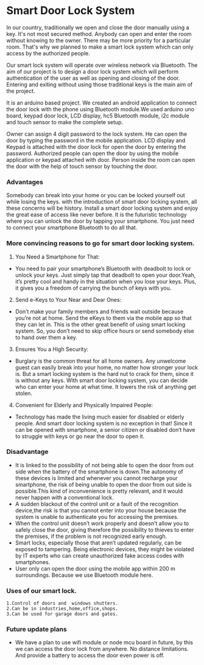 # Smart Door Lock System

In our country, traditionally we open and close the door manually using a key. It's not most secured method. Anybody can open and enter the room without knowing to the owner. There may be more priority for a particular room. That's why we planned to make a smart lock system which can only access by the authorized people. 

Our smart lock system will operate over wireless network via Bluetooth. The aim of our project is to design a door lock system which will perform authentication of the user as well as opening and closing of the door. Entering and exiting without using those traditional keys is the main aim of the project.

It is an arduino based project. We created an android application to connect the door lock with the phone using Bluetooth module.We used arduino uno board,  keypad door lock,  LCD display, hc5 Bluetooth module, i2c module and touch sensor to make the complete setup. 

Owner can assign 4 digit password to the lock system. He can open the door by typing the password in the mobile application. LCD display and Keypad is attached with the door lock for open the door by entering the password. Authorized people can open the door by using the mobile application or keypad attached with door. Person inside the room can open the door with the help of touch sensor by touching the door.

### **Advantages**

Somebody can break into your home or you can be locked yourself out while losing the keys.  with the introduction of smart door locking system, all these concerns will be history.  Install a smart door locking system and enjoy the great ease of access like never before. It is the futuristic technology where you can unlock the door by tapping your smartphone. You just need to connect your smartphone Bluetooth to do all that. 

### **More convincing reasons to go for smart door locking system.**

1. You Need a Smartphone for That:
- You need to pair your smartphone’s Bluetooth with deadbolt to lock or unlock your keys. Just simply tap that deadbolt to open your door.Yeah, it’s pretty cool and handy in the situation when you lose your keys. Plus, it gives you a freedom of carrying the bunch of keys with you.

2. Send e-Keys to Your Near and Dear Ones:
- Don’t make your family members and friends wait outside because you’re not at home. Send the eKeys to them via the mobile app so that they can let in. This is the other great benefit of using smart locking system. So, you don’t need to skip office hours or send somebody else to hand over them a key.

3. Ensures You a High Security:
- Burglary is the common threat for all home owners. Any unwelcome guest can easily break into your home, no matter how stronger your lock is. But a smart locking system is the hard nut to crack for them, since it is without any keys. With smart door locking system, you can decide who can enter your home at what time. It lowers the risk of anything get stolen.

4. Convenient for Elderly and Physically Impaired People:
- Technology has made the living much easier for disabled or elderly people. And smart door locking system is no exception in that! Since it can be opened with smartphone, a senior citizen or disabled don’t have to struggle with keys or go near the door to open it.

### **Disadvantage** 

- It is linked to the possibility of not being able to open the door from out side when the battery of the smartphone is down.The autonomy of these devices is limited and whenever you cannot recharge your smartphone, the risk of being unable to open the door from out side  is possible.This kind of inconvenience is pretty relevant, and it would never happen with a conventional lock.
- A sudden blackout of the control unit or a fault of the recognition device,the risk is that you cannot enter into your house because the system is unable to authenticate you for accessing the premises.
-  When the control unit doesn’t work properly and doesn’t allow you to safely close the door, giving therefore the possibility to thieves to enter the premises, if the problem is not recognized early enough.
- Smart locks, especially those that aren’t updated regularly, can be exposed to tampering. Being electronic devices, they might be violated by IT experts who can create unauthorized fake access codes with smartphones.
- User only can open the door using the mobile app within 200 m surroundings. Because we use Bluetooth module here.

### **Uses of our smart lock.** 
    1.Control of doors and  windows shutters. 
    2.Can be in industries,home,office,shops.
    3.Can be used for garage doors and gates.

### **Future update plans**

- We have a plan to use wifi module or node mcu board in  future, by this we can access the door lock from anywhere. No distance limitations.
And provide a battery to access the door even power is off. 


